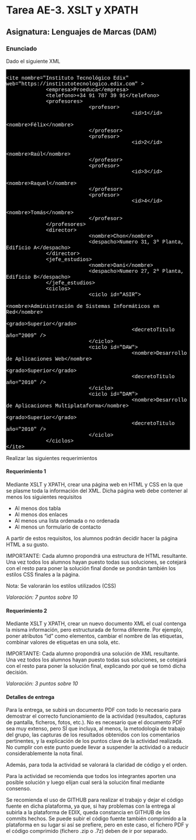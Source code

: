 <h1>Tarea AE-3. XSLT y XPATH</h1>
<h2>Asignatura: Lenguajes de Marcas (DAM)</h2>

<h3>Enunciado</h3>

<p>Dado el siguiente XML</p>
<p style="background-color: black;color: white;font-family:'Courier New', monospace">
<br>&lt;ite nombre="Instituto Tecnológico Edix" web="https://institutotecnologico.edix.com" &gt;
<br>&nbsp;&nbsp;&nbsp;&nbsp;&nbsp;&nbsp;&nbsp;&nbsp;&nbsp;&nbsp;&nbsp;&nbsp; &lt;empresa&gt;Proeduca&lt;/empresa&gt;
<br>&nbsp;&nbsp;&nbsp;&nbsp;&nbsp;&nbsp;&nbsp;&nbsp;&nbsp;&nbsp;&nbsp;&nbsp; &lt;telefono&gt;+34 91 787 39 91&lt;/telefono&gt;
<br>&nbsp;&nbsp;&nbsp;&nbsp;&nbsp;&nbsp;&nbsp;&nbsp;&nbsp;&nbsp;&nbsp;&nbsp; &lt;profesores&gt;
<br>&nbsp;&nbsp;&nbsp;&nbsp;&nbsp;&nbsp;&nbsp;&nbsp;&nbsp;&nbsp;&nbsp;&nbsp;&nbsp;&nbsp;&nbsp;&nbsp;&nbsp;&nbsp;&nbsp;&nbsp;&nbsp;&nbsp;&nbsp;&nbsp;&nbsp;&nbsp; &lt;profesor&gt;
<br>&nbsp;&nbsp;&nbsp;&nbsp;&nbsp;&nbsp;&nbsp;&nbsp;&nbsp;&nbsp;&nbsp;&nbsp;&nbsp;&nbsp;&nbsp;&nbsp;&nbsp;&nbsp;&nbsp;&nbsp;&nbsp;&nbsp;&nbsp;&nbsp;&nbsp;&nbsp;&nbsp;&nbsp;&nbsp;&nbsp;&nbsp;&nbsp;&nbsp;&nbsp;&nbsp;&nbsp;&nbsp;&nbsp;&nbsp;&nbsp; &lt;id&gt;1&lt;/id&gt;
<br>&nbsp;&nbsp;&nbsp;&nbsp;&nbsp;&nbsp;&nbsp;&nbsp;&nbsp;&nbsp;&nbsp;&nbsp;&nbsp;&nbsp;&nbsp;&nbsp;&nbsp;&nbsp;&nbsp;&nbsp;&nbsp;&nbsp;&nbsp;&nbsp;&nbsp;&nbsp;&nbsp;&nbsp;&nbsp;&nbsp;&nbsp;&nbsp;&nbsp;&nbsp;&nbsp;&nbsp;&nbsp;&nbsp;&nbsp;&nbsp; &lt;nombre&gt;Félix&lt;/nombre&gt;
<br>&nbsp;&nbsp;&nbsp;&nbsp;&nbsp;&nbsp;&nbsp;&nbsp;&nbsp;&nbsp;&nbsp;&nbsp;&nbsp;&nbsp;&nbsp;&nbsp;&nbsp;&nbsp;&nbsp;&nbsp;&nbsp;&nbsp;&nbsp;&nbsp;&nbsp;&nbsp; &lt;/profesor&gt;
<br>&nbsp;&nbsp;&nbsp;&nbsp;&nbsp;&nbsp;&nbsp;&nbsp;&nbsp;&nbsp;&nbsp;&nbsp;&nbsp;&nbsp;&nbsp;&nbsp;&nbsp;&nbsp;&nbsp;&nbsp;&nbsp;&nbsp;&nbsp;&nbsp;&nbsp;&nbsp; &lt;profesor&gt;
<br>&nbsp;&nbsp;&nbsp;&nbsp;&nbsp;&nbsp;&nbsp;&nbsp;&nbsp;&nbsp;&nbsp;&nbsp;&nbsp;&nbsp;&nbsp;&nbsp;&nbsp;&nbsp;&nbsp;&nbsp;&nbsp;&nbsp;&nbsp;&nbsp;&nbsp;&nbsp;&nbsp;&nbsp;&nbsp;&nbsp;&nbsp;&nbsp;&nbsp;&nbsp;&nbsp;&nbsp;&nbsp;&nbsp;&nbsp;&nbsp; &lt;id&gt;2&lt;/id&gt;
<br>&nbsp;&nbsp;&nbsp;&nbsp;&nbsp;&nbsp;&nbsp;&nbsp;&nbsp;&nbsp;&nbsp;&nbsp;&nbsp;&nbsp;&nbsp;&nbsp;&nbsp;&nbsp;&nbsp;&nbsp;&nbsp;&nbsp;&nbsp;&nbsp;&nbsp;&nbsp;&nbsp;&nbsp;&nbsp;&nbsp;&nbsp;&nbsp;&nbsp;&nbsp;&nbsp;&nbsp;&nbsp;&nbsp;&nbsp;&nbsp; &lt;nombre&gt;Raúl&lt;/nombre&gt;
<br>&nbsp;&nbsp;&nbsp;&nbsp;&nbsp;&nbsp;&nbsp;&nbsp;&nbsp;&nbsp;&nbsp;&nbsp;&nbsp;&nbsp;&nbsp;&nbsp;&nbsp;&nbsp;&nbsp;&nbsp;&nbsp;&nbsp;&nbsp;&nbsp;&nbsp;&nbsp; &lt;/profesor&gt;
<br>&nbsp;&nbsp;&nbsp;&nbsp;&nbsp;&nbsp;&nbsp;&nbsp;&nbsp;&nbsp;&nbsp;&nbsp;&nbsp;&nbsp;&nbsp;&nbsp;&nbsp;&nbsp;&nbsp;&nbsp;&nbsp;&nbsp;&nbsp;&nbsp;&nbsp;&nbsp; &lt;profesor&gt;
<br>&nbsp;&nbsp;&nbsp;&nbsp;&nbsp;&nbsp;&nbsp;&nbsp;&nbsp;&nbsp;&nbsp;&nbsp;&nbsp;&nbsp;&nbsp;&nbsp;&nbsp;&nbsp;&nbsp;&nbsp;&nbsp;&nbsp;&nbsp;&nbsp;&nbsp;&nbsp;&nbsp;&nbsp;&nbsp;&nbsp;&nbsp;&nbsp;&nbsp;&nbsp;&nbsp;&nbsp;&nbsp;&nbsp;&nbsp;&nbsp; &lt;id&gt;3&lt;/id&gt;
<br>&nbsp;&nbsp;&nbsp;&nbsp;&nbsp;&nbsp;&nbsp;&nbsp;&nbsp;&nbsp;&nbsp;&nbsp;&nbsp;&nbsp;&nbsp;&nbsp;&nbsp;&nbsp;&nbsp;&nbsp;&nbsp;&nbsp;&nbsp;&nbsp;&nbsp;&nbsp;&nbsp;&nbsp;&nbsp;&nbsp;&nbsp;&nbsp;&nbsp;&nbsp;&nbsp;&nbsp;&nbsp;&nbsp;&nbsp;&nbsp; &lt;nombre&gt;Raquel&lt;/nombre&gt;
<br>&nbsp;&nbsp;&nbsp;&nbsp;&nbsp;&nbsp;&nbsp;&nbsp;&nbsp;&nbsp;&nbsp;&nbsp;&nbsp;&nbsp;&nbsp;&nbsp;&nbsp;&nbsp;&nbsp;&nbsp;&nbsp;&nbsp;&nbsp;&nbsp;&nbsp;&nbsp; &lt;/profesor&gt;
<br>&nbsp;&nbsp;&nbsp;&nbsp;&nbsp;&nbsp;&nbsp;&nbsp;&nbsp;&nbsp;&nbsp;&nbsp;&nbsp;&nbsp;&nbsp;&nbsp;&nbsp;&nbsp;&nbsp;&nbsp;&nbsp;&nbsp;&nbsp;&nbsp;&nbsp;&nbsp; &lt;profesor&gt;
<br>&nbsp;&nbsp;&nbsp;&nbsp;&nbsp;&nbsp;&nbsp;&nbsp;&nbsp;&nbsp;&nbsp;&nbsp;&nbsp;&nbsp;&nbsp;&nbsp;&nbsp;&nbsp;&nbsp;&nbsp;&nbsp;&nbsp;&nbsp;&nbsp;&nbsp;&nbsp;&nbsp;&nbsp;&nbsp;&nbsp;&nbsp;&nbsp;&nbsp;&nbsp;&nbsp;&nbsp;&nbsp;&nbsp;&nbsp;&nbsp; &lt;id&gt;4&lt;/id&gt;
<br>&nbsp;&nbsp;&nbsp;&nbsp;&nbsp;&nbsp;&nbsp;&nbsp;&nbsp;&nbsp;&nbsp;&nbsp;&nbsp;&nbsp;&nbsp;&nbsp;&nbsp;&nbsp;&nbsp;&nbsp;&nbsp;&nbsp;&nbsp;&nbsp;&nbsp;&nbsp;&nbsp;&nbsp;&nbsp;&nbsp;&nbsp;&nbsp;&nbsp;&nbsp;&nbsp;&nbsp;&nbsp;&nbsp;&nbsp;&nbsp; &lt;nombre&gt;Tomás&lt;/nombre&gt;
<br>&nbsp;&nbsp;&nbsp;&nbsp;&nbsp;&nbsp;&nbsp;&nbsp;&nbsp;&nbsp;&nbsp;&nbsp;&nbsp;&nbsp;&nbsp;&nbsp;&nbsp;&nbsp;&nbsp;&nbsp;&nbsp;&nbsp;&nbsp;&nbsp;&nbsp;&nbsp; &lt;/profesor&gt;
<br>&nbsp;&nbsp;&nbsp;&nbsp;&nbsp;&nbsp;&nbsp;&nbsp;&nbsp;&nbsp;&nbsp;&nbsp; &lt;/profesores&gt;
<br>&nbsp;&nbsp;&nbsp;&nbsp;&nbsp;&nbsp;&nbsp;&nbsp;&nbsp;&nbsp;&nbsp;&nbsp; &lt;director&gt;
<br>&nbsp;&nbsp;&nbsp;&nbsp;&nbsp;&nbsp;&nbsp;&nbsp;&nbsp;&nbsp;&nbsp;&nbsp;&nbsp;&nbsp;&nbsp;&nbsp;&nbsp;&nbsp;&nbsp;&nbsp;&nbsp;&nbsp;&nbsp;&nbsp;&nbsp;&nbsp; &lt;nombre&gt;Chon&lt;/nombre&gt;
<br>&nbsp;&nbsp;&nbsp;&nbsp;&nbsp;&nbsp;&nbsp;&nbsp;&nbsp;&nbsp;&nbsp;&nbsp;&nbsp;&nbsp;&nbsp;&nbsp;&nbsp;&nbsp;&nbsp;&nbsp;&nbsp;&nbsp;&nbsp;&nbsp;&nbsp;&nbsp; &lt;despacho&gt;Numero 31, 3ª Planta, Edificio A&lt;/despacho&gt;
<br>&nbsp;&nbsp;&nbsp;&nbsp;&nbsp;&nbsp;&nbsp;&nbsp;&nbsp;&nbsp;&nbsp;&nbsp; &lt;/director&gt;
<br>&nbsp;&nbsp;&nbsp;&nbsp;&nbsp;&nbsp;&nbsp;&nbsp;&nbsp;&nbsp;&nbsp;&nbsp; &lt;jefe_estudios&gt;
<br>&nbsp;&nbsp;&nbsp;&nbsp;&nbsp;&nbsp;&nbsp;&nbsp;&nbsp;&nbsp;&nbsp;&nbsp;&nbsp;&nbsp;&nbsp;&nbsp;&nbsp;&nbsp;&nbsp;&nbsp;&nbsp;&nbsp;&nbsp;&nbsp;&nbsp;&nbsp; &lt;nombre&gt;Dani&lt;/nombre&gt;
<br>&nbsp;&nbsp;&nbsp;&nbsp;&nbsp;&nbsp;&nbsp;&nbsp;&nbsp;&nbsp;&nbsp;&nbsp;&nbsp;&nbsp;&nbsp;&nbsp;&nbsp;&nbsp;&nbsp;&nbsp;&nbsp;&nbsp;&nbsp;&nbsp;&nbsp;&nbsp; &lt;despacho&gt;Numero 27, 2ª Planta, Edificio B&lt;/despacho&gt;
<br>&nbsp;&nbsp;&nbsp;&nbsp;&nbsp;&nbsp;&nbsp;&nbsp;&nbsp;&nbsp;&nbsp;&nbsp; &lt;/jefe_estudios&gt;
<br>&nbsp;&nbsp;&nbsp;&nbsp;&nbsp;&nbsp;&nbsp;&nbsp;&nbsp;&nbsp;&nbsp;&nbsp; &lt;ciclos&gt;
<br>&nbsp;&nbsp;&nbsp;&nbsp;&nbsp;&nbsp;&nbsp;&nbsp;&nbsp;&nbsp;&nbsp;&nbsp;&nbsp;&nbsp;&nbsp;&nbsp;&nbsp;&nbsp;&nbsp;&nbsp;&nbsp;&nbsp;&nbsp;&nbsp;&nbsp;&nbsp; &lt;ciclo id="ASIR"&gt;
<br>&nbsp;&nbsp;&nbsp;&nbsp;&nbsp;&nbsp;&nbsp;&nbsp;&nbsp;&nbsp;&nbsp;&nbsp;&nbsp;&nbsp;&nbsp;&nbsp;&nbsp;&nbsp;&nbsp;&nbsp;&nbsp;&nbsp;&nbsp;&nbsp;&nbsp;&nbsp;&nbsp;&nbsp;&nbsp;&nbsp;&nbsp;&nbsp;&nbsp;&nbsp;&nbsp;&nbsp;&nbsp;&nbsp;&nbsp;&nbsp; &lt;nombre&gt;Administración de Sistemas Informáticos en Red&lt;/nombre&gt;
<br>&nbsp;&nbsp;&nbsp;&nbsp;&nbsp;&nbsp;&nbsp;&nbsp;&nbsp;&nbsp;&nbsp;&nbsp;&nbsp;&nbsp;&nbsp;&nbsp;&nbsp;&nbsp;&nbsp;&nbsp;&nbsp;&nbsp;&nbsp;&nbsp;&nbsp;&nbsp;&nbsp;&nbsp;&nbsp;&nbsp;&nbsp;&nbsp;&nbsp;&nbsp;&nbsp;&nbsp;&nbsp;&nbsp;&nbsp;&nbsp; &lt;grado&gt;Superior&lt;/grado&gt;
<br>&nbsp;&nbsp;&nbsp;&nbsp;&nbsp;&nbsp;&nbsp;&nbsp;&nbsp;&nbsp;&nbsp;&nbsp;&nbsp;&nbsp;&nbsp;&nbsp;&nbsp;&nbsp;&nbsp;&nbsp;&nbsp;&nbsp;&nbsp;&nbsp;&nbsp;&nbsp;&nbsp;&nbsp;&nbsp;&nbsp;&nbsp;&nbsp;&nbsp;&nbsp;&nbsp;&nbsp;&nbsp;&nbsp;&nbsp;&nbsp; &lt;decretoTitulo año="2009" /&gt;
<br>&nbsp;&nbsp;&nbsp;&nbsp;&nbsp;&nbsp;&nbsp;&nbsp;&nbsp;&nbsp;&nbsp;&nbsp;&nbsp;&nbsp;&nbsp;&nbsp;&nbsp;&nbsp;&nbsp;&nbsp;&nbsp;&nbsp;&nbsp;&nbsp;&nbsp;&nbsp; &lt;/ciclo&gt;
<br>&nbsp;&nbsp;&nbsp;&nbsp;&nbsp;&nbsp;&nbsp;&nbsp;&nbsp;&nbsp;&nbsp;&nbsp;&nbsp;&nbsp;&nbsp;&nbsp;&nbsp;&nbsp;&nbsp;&nbsp;&nbsp;&nbsp;&nbsp;&nbsp;&nbsp;&nbsp; &lt;ciclo id="DAW"&gt;
<br>&nbsp;&nbsp;&nbsp;&nbsp;&nbsp;&nbsp;&nbsp;&nbsp;&nbsp;&nbsp;&nbsp;&nbsp;&nbsp;&nbsp;&nbsp;&nbsp;&nbsp;&nbsp;&nbsp;&nbsp;&nbsp;&nbsp;&nbsp;&nbsp;&nbsp;&nbsp;&nbsp;&nbsp;&nbsp;&nbsp;&nbsp;&nbsp;&nbsp;&nbsp;&nbsp;&nbsp;&nbsp;&nbsp;&nbsp;&nbsp; &lt;nombre&gt;Desarrollo de Aplicaciones Web&lt;/nombre&gt;
<br>&nbsp;&nbsp;&nbsp;&nbsp;&nbsp;&nbsp;&nbsp;&nbsp;&nbsp;&nbsp;&nbsp;&nbsp;&nbsp;&nbsp;&nbsp;&nbsp;&nbsp;&nbsp;&nbsp;&nbsp;&nbsp;&nbsp;&nbsp;&nbsp;&nbsp;&nbsp; &nbsp;&nbsp;&nbsp;&nbsp;&nbsp;&nbsp;&nbsp;&nbsp;&nbsp;&nbsp;&nbsp;&nbsp;&nbsp; &lt;grado&gt;Superior&lt;/grado&gt;
<br>&nbsp;&nbsp;&nbsp;&nbsp;&nbsp;&nbsp;&nbsp;&nbsp;&nbsp;&nbsp;&nbsp;&nbsp;&nbsp;&nbsp;&nbsp;&nbsp;&nbsp;&nbsp;&nbsp;&nbsp;&nbsp;&nbsp;&nbsp;&nbsp;&nbsp;&nbsp;&nbsp;&nbsp;&nbsp;&nbsp;&nbsp;&nbsp;&nbsp;&nbsp;&nbsp;&nbsp;&nbsp;&nbsp;&nbsp;&nbsp; &lt;decretoTitulo año="2010" /&gt;
<br>&nbsp;&nbsp;&nbsp;&nbsp;&nbsp;&nbsp;&nbsp;&nbsp;&nbsp;&nbsp;&nbsp;&nbsp;&nbsp;&nbsp;&nbsp;&nbsp;&nbsp;&nbsp;&nbsp;&nbsp;&nbsp;&nbsp;&nbsp;&nbsp;&nbsp;&nbsp; &lt;/ciclo&gt;
<br>&nbsp;&nbsp;&nbsp;&nbsp;&nbsp;&nbsp;&nbsp;&nbsp;&nbsp;&nbsp;&nbsp;&nbsp;&nbsp;&nbsp;&nbsp;&nbsp;&nbsp;&nbsp;&nbsp;&nbsp;&nbsp;&nbsp;&nbsp;&nbsp;&nbsp;&nbsp; &lt;ciclo id="DAM"&gt;
<br>&nbsp;&nbsp;&nbsp;&nbsp;&nbsp;&nbsp;&nbsp;&nbsp;&nbsp;&nbsp;&nbsp;&nbsp;&nbsp;&nbsp;&nbsp;&nbsp;&nbsp;&nbsp;&nbsp;&nbsp;&nbsp;&nbsp;&nbsp;&nbsp;&nbsp;&nbsp;&nbsp;&nbsp;&nbsp;&nbsp;&nbsp;&nbsp;&nbsp;&nbsp;&nbsp;&nbsp;&nbsp;&nbsp;&nbsp;&nbsp; &lt;nombre&gt;Desarrollo de Aplicaciones Multiplataforma&lt;/nombre&gt;
<br>&nbsp;&nbsp;&nbsp;&nbsp;&nbsp;&nbsp;&nbsp;&nbsp;&nbsp;&nbsp;&nbsp;&nbsp;&nbsp;&nbsp;&nbsp;&nbsp;&nbsp;&nbsp;&nbsp;&nbsp;&nbsp;&nbsp;&nbsp;&nbsp;&nbsp;&nbsp;&nbsp;&nbsp;&nbsp;&nbsp;&nbsp;&nbsp;&nbsp;&nbsp;&nbsp;&nbsp;&nbsp;&nbsp;&nbsp;&nbsp; &lt;grado&gt;Superior&lt;/grado&gt;
<br>&nbsp;&nbsp;&nbsp;&nbsp;&nbsp;&nbsp;&nbsp;&nbsp;&nbsp;&nbsp;&nbsp;&nbsp;&nbsp;&nbsp;&nbsp;&nbsp;&nbsp;&nbsp;&nbsp;&nbsp;&nbsp;&nbsp;&nbsp;&nbsp;&nbsp;&nbsp;&nbsp;&nbsp;&nbsp;&nbsp;&nbsp;&nbsp;&nbsp;&nbsp;&nbsp;&nbsp;&nbsp;&nbsp;&nbsp;&nbsp; &lt;decretoTitulo año="2010" /&gt;
<br>&nbsp;&nbsp;&nbsp;&nbsp;&nbsp;&nbsp;&nbsp;&nbsp;&nbsp;&nbsp;&nbsp;&nbsp;&nbsp;&nbsp;&nbsp;&nbsp;&nbsp;&nbsp;&nbsp;&nbsp;&nbsp;&nbsp;&nbsp;&nbsp;&nbsp;&nbsp; &lt;/ciclo&gt;
<br>&nbsp;&nbsp;&nbsp;&nbsp;&nbsp;&nbsp;&nbsp;&nbsp;&nbsp;&nbsp;&nbsp;&nbsp; &lt;/ciclos&gt;
<br>&lt;/ite&gt;

<p>Realizar las siguientes requerimientos</p>

<h4>Requerimiento 1</h4>

<p>Mediante XSLT y XPATH, crear una página web en HTML y CSS en la que se plasme toda la información del XML. Dicha página web debe contener al menos los siguientes requisitos</p>
<ul>
    <li>Al menos dos tabla</li>
    <li>Al menos dos enlaces</li>
    <li>Al menos una lista ordenada o no ordenada</li>
    <li>Al menos un formulario de contacto</li>
</ul>

<p>A partir de estos requisitos, los alumnos podrán decidir hacer la página HTML a su gusto.</p>

<p>IMPORTANTE: Cada alumno propondrá una estructura de HTML resultante. Una vez todos los alumnos hayan puesto todas sus soluciones, se cotejará con el resto para poner la solución final donde se pondrán también los estilos CSS finales a la página.</p>

<p>Nota: Se valorarán los estilos utilizados (CSS)</p>

<p><i>Valoración: 7 puntos sobre 10</i></p>

<h4>Requerimiento 2</h4>

<p>Mediante XSLT y XPATH, crear un nuevo documento XML el cual contenga la misma información, pero estructurada de forma diferente. Por ejemplo, poner atributos “id” como elementos, cambiar el nombre de las etiquetas, combinar valores de etiquetas en una sola, etc.</p>

<p>IMPORTANTE: Cada alumno propondrá una solución de XML resultante. Una vez todos los alumnos hayan puesto todas sus soluciones, se cotejará con el resto para poner la solución final, explicando por qué se tomó dicha decisión.</p>

<p><i>Valoración: 3 puntos sobre 10</i></p>

<h4>Detalles de entrega</h4>

<p>Para la entrega, se subirá un documento PDF con todo lo necesario para demostrar el correcto funcionamiento de la actividad (resultados, capturas de pantalla, ficheros, fotos, etc.). No es necesario que el documento PDF sea muy extenso, pero SÍ que incluya, al menos, la metodología de trabajo del grupo, las capturas de los resultados obtenidos con los comentarios pertinentes, y la explicación de los puntos clave de la actividad realizada. No cumplir con este punto puede llevar a suspender la actividad o a reducir considerablemente la nota final.</p>

<p>Además, para toda la actividad se valorará la claridad de código y el orden.</p>

<p>Para la actividad se recomienda que todos los integrantes aporten una posible solución y luego elijan cual será la solución final mediante consenso.</p>

<p>Se recomienda el uso de GITHUB para realizar el trabajo y dejar el código fuente en dicha plataforma, ya que, si hay problemas con la entrega al subirla a la plataforma de EDIX, queda constancia en GITHUB de los commits hechos. Se puede subir el código fuente también comprimido a la plataforma en su lugar si así se prefiere, pero en este caso, el fichero PDF y el código comprimido (fichero .zip o .7z) deben de ir por separado.</p>